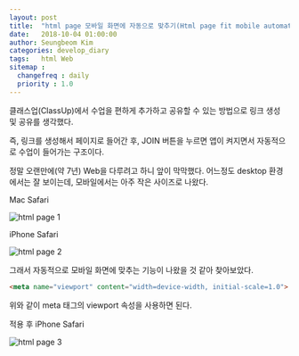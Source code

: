 ```yaml
---
layout: post
title:  "html page 모바일 화면에 자동으로 맞추기(Html page fit mobile automatically)."
date:   2018-10-04 01:00:00
author: Seungbeom Kim
categories: develop_diary
tags:	html Web
sitemap :
  changefreq : daily
  priority : 1.0
---
```


클래스업(ClassUp)에서 수업을 편하게 추가하고 공유할 수 있는 방법으로 링크 생성 및 공유를 생각했다.

즉, 링크를 생성해서 페이지로 들어간 후, JOIN 버튼을 누르면 앱이 켜지면서 자동적으로 수업이 들어가는 구조이다.

정말 오랜만에(약 7년) Web을 다루려고 하니 앞이 막막했다. 어느정도 desktop 환경에서는 잘 보이는데, 모바일에서는 아주 작은 사이즈로 나왔다.

Mac Safari

<img src="{{ site.baseurl }}/assets/develop_diary/html_page_1.png" title="html page 1" class="post-image">

iPhone Safari

<img src="{{ site.baseurl }}/assets/develop_diary/html_page_2.png" title="html page 2" class="post-image">


그래서 자동적으로 모바일 화면에 맞추는 기능이 나왔을 것 같아 찾아보았다.

```Html
<meta name="viewport" content="width=device-width, initial-scale=1.0">
```

위와 같이 meta 태그의 viewport 속성을 사용하면 된다.

적용 후 iPhone Safari

<img src="{{ site.baseurl }}/assets/develop_diary/html_page_3.png" title="html page 3" class="post-image">
